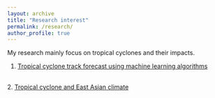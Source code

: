 ```yaml
---
layout: archive
title: "Research interest"
permalink: /research/
author_profile: true
---
```


My research mainly focus on tropical cyclones and their impacts.

1. <ins>Tropical cyclone track forecast using machine learning algorithms</ins>

<br>
2. <ins>Tropical cyclone and East Asian climate</ins>

